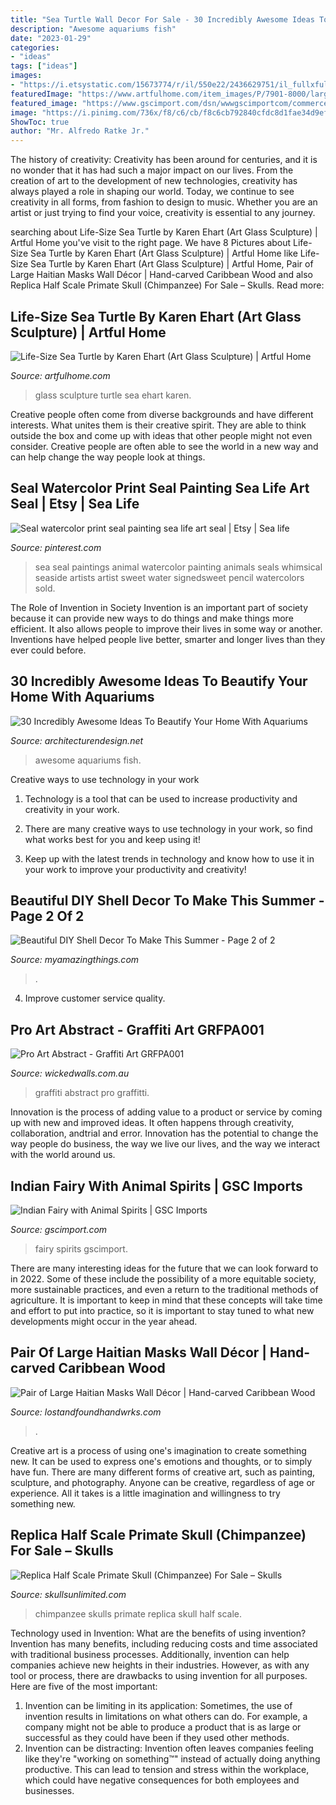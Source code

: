```yaml
---
title: "Sea Turtle Wall Decor For Sale - 30 Incredibly Awesome Ideas To Beautify Your Home With Aquariums"
description: "Awesome aquariums fish"
date: "2023-01-29"
categories:
- "ideas"
tags: ["ideas"]
images:
- "https://i.etsystatic.com/15673774/r/il/550e22/2436629751/il_fullxfull.2436629751_4o64.jpg"
featuredImage: "https://www.artfulhome.com/item_images/P/7901-8000/large/P07937-P00008l.jpg"
featured_image: "https://www.gscimport.com/dsn/wwwgscimportcom/commerce/productimages/lg1_005002.jpg"
image: "https://i.pinimg.com/736x/f8/c6/cb/f8c6cb792840cfdc8d1fae34d9ef2ebf--sea-life-art-sea-art.jpg"
ShowToc: true
author: "Mr. Alfredo Ratke Jr."
---
```



The history of creativity:
Creativity has been around for centuries, and it is no wonder that it has had such a major impact on our lives. From the creation of art to the development of new technologies, creativity has always played a role in shaping our world. Today, we continue to see creativity in all forms, from fashion to design to music. Whether you are an artist or just trying to find your voice, creativity is essential to any journey.

	

		
searching about Life-Size Sea Turtle by Karen Ehart (Art Glass Sculpture) | Artful Home you've visit to the right page. We have 8 Pictures about Life-Size Sea Turtle by Karen Ehart (Art Glass Sculpture) | Artful Home like Life-Size Sea Turtle by Karen Ehart (Art Glass Sculpture) | Artful Home, Pair of Large Haitian Masks Wall Décor | Hand-carved Caribbean Wood and also Replica Half Scale Primate Skull (Chimpanzee) For Sale – Skulls. Read more:
		
    
## Life-Size Sea Turtle By Karen Ehart (Art Glass Sculpture) | Artful Home

<img loading=lazy src="https://www.artfulhome.com/item_images/P/7901-8000/large/P07937-P00008l.jpg" onerror="this.onerror=null;this.src='https://tse1.mm.bing.net/th?id=OIP.O-LC-cJVo5KB-LrsDG8w4QHaG-&amp;pid=15.1';" alt="Life-Size Sea Turtle by Karen Ehart (Art Glass Sculpture) | Artful Home">

_Source: artfulhome.com_

>glass sculpture turtle sea ehart karen. 

	

Creative people often come from diverse backgrounds and have different interests. What unites them is their creative spirit. They are able to think outside the box and come up with ideas that other people might not even consider. Creative people are often able to see the world in a new way and can help change the way people look at things.

    
## Seal Watercolor Print Seal Painting Sea Life Art Seal | Etsy | Sea Life

<img loading=lazy src="https://i.pinimg.com/736x/f8/c6/cb/f8c6cb792840cfdc8d1fae34d9ef2ebf--sea-life-art-sea-art.jpg" onerror="this.onerror=null;this.src='https://tse2.mm.bing.net/th?id=OIP.j_JUVLeC5ZbpMfg_uw7hiAHaGj&amp;pid=15.1';" alt="Seal watercolor print seal painting sea life art seal | Etsy | Sea life">

_Source: pinterest.com_

>sea seal paintings animal watercolor painting animals seals whimsical seaside artists artist sweet water signedsweet pencil watercolors sold. 

	

The Role of Invention in Society
Invention is an important part of society because it can provide new ways to do things and make things more efficient. It also allows people to improve their lives in some way or another. Inventions have helped people live better, smarter and longer lives than they ever could before.

    
## 30 Incredibly Awesome Ideas To Beautify Your Home With Aquariums

<img loading=lazy src="https://cdn.architecturendesign.net/wp-content/uploads/2014/09/2321.jpg" onerror="this.onerror=null;this.src='https://tse1.mm.bing.net/th?id=OIP.g51jystGtmXf_lgq_SNlwgHaFj&amp;pid=15.1';" alt="30 Incredibly Awesome Ideas To Beautify Your Home With Aquariums">

_Source: architecturendesign.net_

>awesome aquariums fish. 

	

Creative ways to use technology in your work
1. Technology is a tool that can be used to increase productivity and creativity in your work.
2. There are many creative ways to use technology in your work, so find what works best for you and keep using it!

3. Keep up with the latest trends in technology and know how to use it in your work to improve your productivity and creativity!

    
## Beautiful DIY Shell Decor To Make This Summer - Page 2 Of 2

<img loading=lazy src="https://myamazingthings.com/wp-content/uploads/2017/06/diy-shell-decor-9.jpg" onerror="this.onerror=null;this.src='https://tse1.mm.bing.net/th?id=OIP.tj1NnDtuDKsZ2hYCxAch9gHaJQ&amp;pid=15.1';" alt="Beautiful DIY Shell Decor To Make This Summer - Page 2 of 2">

_Source: myamazingthings.com_

>. 

	

4. Improve customer service quality.

    
## Pro Art Abstract - Graffiti Art GRFPA001

<img loading=lazy src="http://www.wickedwalls.com.au/uploads/2/2/7/6/2276646/s351108049999434943_p1012_i1_w640.jpeg" onerror="this.onerror=null;this.src='https://tse1.mm.bing.net/th?id=OIP.syVHZiGZnqCB3e5ZW5OjJwHaFn&amp;pid=15.1';" alt="Pro Art Abstract - Graffiti Art GRFPA001">

_Source: wickedwalls.com.au_

>graffiti abstract pro graffitti. 

	

Innovation is the process of adding value to a product or service by coming up with new and improved ideas. It often happens through creativity, collaboration, andtrial and error. Innovation has the potential to change the way people do business, the way we live our lives, and the way we interact with the world around us.

    
## Indian Fairy With Animal Spirits | GSC Imports

<img loading=lazy src="https://www.gscimport.com/dsn/wwwgscimportcom/commerce/productimages/lg1_005002.jpg" onerror="this.onerror=null;this.src='https://tse3.mm.bing.net/th?id=OIP.AgROu_2lnJFUT6mIf4SYmQAAAA&amp;pid=15.1';" alt="Indian Fairy with Animal Spirits | GSC Imports">

_Source: gscimport.com_

>fairy spirits gscimport. 

	

There are many interesting ideas for the future that we can look forward to in 2022. Some of these include the possibility of a more equitable society, more sustainable practices, and even a return to the traditional methods of agriculture. It is important to keep in mind that these concepts will take time and effort to put into practice, so it is important to stay tuned to what new developments might occur in the year ahead.

    
## Pair Of Large Haitian Masks Wall Décor | Hand-carved Caribbean Wood

<img loading=lazy src="https://i.etsystatic.com/15673774/r/il/550e22/2436629751/il_fullxfull.2436629751_4o64.jpg" onerror="this.onerror=null;this.src='https://tse2.mm.bing.net/th?id=OIP.wuBBjSBDF6KtJFLif3_OIQHaLH&amp;pid=15.1';" alt="Pair of Large Haitian Masks Wall Décor | Hand-carved Caribbean Wood">

_Source: lostandfoundhandwrks.com_

>. 

	

Creative art is a process of using one's imagination to create something new. It can be used to express one's emotions and thoughts, or to simply have fun. There are many different forms of creative art, such as painting, sculpture, and photography. Anyone can be creative, regardless of age or experience. All it takes is a little imagination and willingness to try something new.

    
## Replica Half Scale Primate Skull (Chimpanzee) For Sale – Skulls

<img loading=lazy src="http://cdn.shopify.com/s/files/1/1467/6660/products/Chimpanzee_grande.JPG?v=1534520140" onerror="this.onerror=null;this.src='https://tse4.mm.bing.net/th?id=OIP.tr3Iakj85Y8gB_nUcLfA1QHaGh&amp;pid=15.1';" alt="Replica Half Scale Primate Skull (Chimpanzee) For Sale – Skulls">

_Source: skullsunlimited.com_

>chimpanzee skulls primate replica skull half scale. 

	

Technology used in Invention: What are the benefits of using invention?
Invention has many benefits, including reducing costs and time associated with traditional business processes. Additionally, invention can help companies achieve new heights in their industries. However, as with any tool or process, there are drawbacks to using invention for all purposes. Here are five of the most important: 
1) Invention can be limiting in its application: Sometimes, the use of invention results in limitations on what others can do. For example, a company might not be able to produce a product that is as large or successful as they could have been if they used other methods. 
2) Invention can be distracting: Invention often leaves companies feeling like they're "working on something™" instead of actually doing anything productive. This can lead to tension and stress within the workplace, which could have negative consequences for both employees and businesses.

